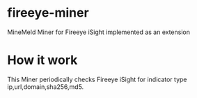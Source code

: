 # fireeye-miner
MineMeld Miner for Fireeye iSight implemented as an extension

# How it work
This Miner periodically checks Fireeye iSight for indicator type ip,url,domain,sha256,md5.
